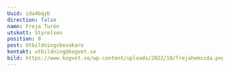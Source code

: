 ```yaml
---
Uuid: ida4bqyb
direction: false
namn: Freja Turén
utskott: Styrelsen
position: 0
post: Utbildningsbevakare
kontakt: utbildning@kogvet.se
bild: https://www.kogvet.se/wp-content/uploads/2022/10/frejahemsida.png
---
```

